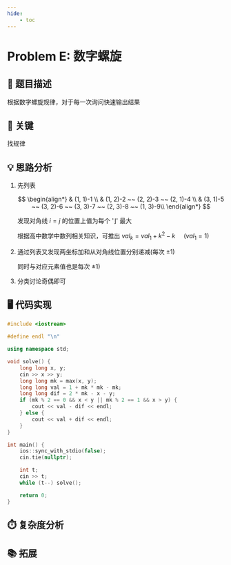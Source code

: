 ```yaml
---
hide:
    - toc 
---
```


# Problem E: 数字螺旋

## 📝 题目描述

根据数字螺旋规律，对于每一次询问快速输出结果

## 🔑 关键

找规律

## 💡 思路分析

1. 先列表

    $$
    \begin{align*}
    & (1, 1)-1 \\
    & (1, 2)-2 ~~ (2, 2)-3 ~~ (2, 1)-4 \\
    & (3, 1)-5 ~~ (3, 2)-6 ~~ (3, 3)-7 ~~ (2, 3)-8 ~~ (1, 3)-9\\
    \end{align*}
    $$

    发现对角线 $i=j$ 的位置上值为每个 '⌋' 最大

    根据高中数学中数列相关知识，可推出 $val_k = val_1 + k^2 - k ~~~~~(val_1 = 1)$ 

2. 通过列表又发现两坐标加和从对角线位置分别递减(每次 $\pm 1$)
    
    同时与对应元素值也是每次 $\pm 1$)

3. 分类讨论奇偶即可

## 🖥️ 代码实现

```cpp
#include <iostream>

#define endl "\n"

using namespace std;

void solve() {
    long long x, y;
    cin >> x >> y;
    long long mk = max(x, y);
    long long val = 1 + mk * mk - mk;
    long long dif = 2 * mk - x - y;
    if (mk % 2 == 0 && x < y || mk % 2 == 1 && x > y) {
        cout << val - dif << endl;
    } else {
        cout << val + dif << endl;
    }
}

int main() {
    ios::sync_with_stdio(false);
    cin.tie(nullptr);

    int t;
    cin >> t;
    while (t--) solve();

    return 0;
}
```

## ⏱️ 复杂度分析

## 📚 拓展

